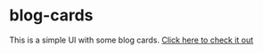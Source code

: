 # blog-cards
This is a simple UI with some blog cards.
[Click here to check it out](https://colomboriccardo.github.io/blog-cards/)
